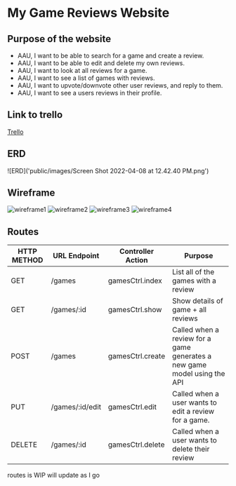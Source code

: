 # My Game Reviews Website

## Purpose of the website
* AAU, I want to be able to search for a game and create a review.
* AAU, I want to be able to edit and delete my own reviews.
* AAU, I want to look at all reviews for a game.
* AAU, I want to see a list of games with reviews.
* AAU, I want to upvote/downvote other user reviews, and reply to them.
* AAU, I want to see a users reviews in their profile.
## Link to trello
[Trello]('https://trello.com/b/4GTeRKv7/project-2#')
## ERD
![ERD]('public/images/Screen Shot 2022-04-08 at 12.42.40 PM.png')
## Wireframe
![wireframe1]('public/images/74EF89A1-A90F-47E7-8CDD-29253C499A88.jpeg')
![wireframe2]('public/images/72080742-B3EA-40E6-BBCC-4DB92924F44B.jpeg')
![wireframe3]('public/images/B52F1E7E-7654-47B5-9BF8-12AB8AB3A9B3.jpeg')
![wireframe4]('public/images/BBC307DF-9E98-4EBB-9413-861F64FA3BC8.jpeg')
## Routes
| HTTP METHOD | URL Endpoint    | Controller Action | Purpose                                                                  |
|-------------|-----------------|-------------------|--------------------------------------------------------------------------|
| GET         | /games          | gamesCtrl.index   | List all of the games with a review                                      |
| GET         | /games/:id      | gamesCtrl.show    | Show details of game + all reviews                                       |
| POST        | /games          | gamesCtrl.create  | Called when a review for a game generates a new game model using the API |
| PUT         | /games/:id/edit | gamesCtrl.edit    | Called when a user wants to edit a review for a game.                    |
| DELETE      | /games/:id      | gamesCtrl.delete  | Called when a user wants to delete their review                          |
routes is WIP will update as I go